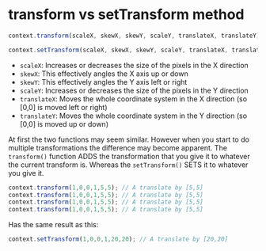 # transform vs setTransform method

```javascript
context.transform(scaleX, skewX, skewY, scaleY, translateX, translateY);

context.setTransform(scaleX, skewX, skewY, scaleY, translateX, translateY);
```

* `scaleX`: Increases or decreases the size of the pixels in the X direction
* `skewX`: This effectively angles the X axis up or down
* `skewY`: This effectively angles the Y axis left or right
* `scaleY`: Increases or decreases the size of the pixels in the Y direction
* `translateX`: Moves the whole coordinate system in the X direction (so [0,0] is moved left or right)
* `translateY`: Moves the whole coordinate system in the Y direction (so [0,0] is moved up or down)

At first the two functions may seem similar. However when you start to do multiple transformations the difference may become apparent. The `transform()` function ADDS the transformation that you give it to whatever the current transform is. Whereas the `setTransform()` SETS it to whatever you give it.

```javascript
context.transform(1,0,0,1,5,5); // A translate by [5,5]
context.transform(1,0,0,1,5,5); // A translate by [5,5]
context.transform(1,0,0,1,5,5); // A translate by [5,5]
context.transform(1,0,0,1,5,5); // A translate by [5,5]
```

Has the same result as this:

```javascript
context.setTransform(1,0,0,1,20,20); // A translate by [20,20]
```